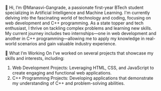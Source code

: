 👋 Hi, I’m @Manasvi-Gangrade, a passionate first-year BTech student specializing in Artificial Intelligence and Machine Learning.
I'm currently delving into the fascinating world of technology and coding, focusing on web development and C++ programming. As a state topper and tech enthusiast, I thrive on tackling complex problems and learning new skills. My current journey includes two internships—one in web development and another in C++ programming—allowing me to apply my knowledge in real-world scenarios and gain valuable industry experience.

🚀 What I’m Working On
I’ve worked on several projects that showcase my skills and interests, including:
1. Web Development Projects: Leveraging HTML, CSS, and JavaScript to create engaging and functional web applications.
2. C++ Programming Projects: Developing applications that demonstrate my understanding of C++ and problem-solving abilities.
<!---
Manasvi-Gangrade/Manasvi-Gangrade is a ✨ special ✨ repository because its `README.md` (this file) appears on your GitHub profile.
You can click the Preview link to take a look at your changes.
--->
